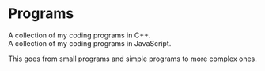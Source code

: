 # Programs
A collection of my coding programs in C++.  
A collection of my coding programs in JavaScript.

This goes from small programs and simple programs to more complex ones. 
